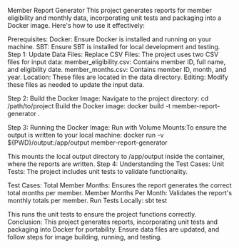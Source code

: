 Member Report Generator This project generates reports for member eligibility and monthly data, incorporating unit tests and packaging into a Docker image. Here's how to use it effectively:

Prerequisites: Docker: Ensure Docker is installed and running on your machine. SBT: Ensure SBT is installed for local development and testing. Step 1: Update Data Files: Replace CSV Files: The project uses two CSV files for input data: member_eligibility.csv: Contains member ID, full name, and eligibility date. member_months.csv: Contains member ID, month, and year. Location: These files are located in the data directory. Editing: Modify these files as needed to update the input data.

Step 2: Build the Docker Image: Navigate to the project directory: cd /path/to/project Build the Docker image: docker build -t member-report-generator .

Step 3: Running the Docker Image: Run with Volume Mounts:To ensure the output is written to your local machine: docker run -v ${PWD}/output:/app/output member-report-generator

This mounts the local output directory to /app/output inside the container, where the reports are written. Step 4: Understanding the Test Cases: Unit Tests: The project includes unit tests to validate functionality.

Test Cases: Total Member Months: Ensures the report generates the correct total months per member. Member Months Per Month: Validates the report's monthly totals per member. Run Tests Locally: sbt test

This runs the unit tests to ensure the project functions correctly. Conclusion: This project generates reports, incorporating unit tests and packaging into Docker for portability. Ensure data files are updated, and follow steps for image building, running, and testing.